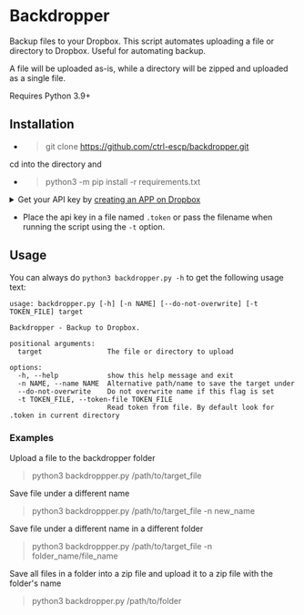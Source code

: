 # Backdropper

Backup files to your Dropbox. This script automates uploading a file or directory to Dropbox. Useful for automating
backup.

A file will be uploaded as-is, while a directory will be zipped and uploaded as a single file.

Requires Python 3.9+

## Installation

* > git clone https://github.com/ctrl-escp/backdropper.git

cd into the directory and

* > python3 -m pip install -r requirements.txt

<details>
<summary>
    Get your API key by <a href="https://www.dropbox.com/developers/apps/create">creating an APP on Dropbox</a>
</summary>
      <ul>
        <li>
            After you've created the app go to the <a href="https://www.dropbox.com/developers/apps/">apps console</a>, 
            select your app and click on the permissions tab.
        </li>
          <li>
            Select the <code>files.content.write</code> permission (that's the only one this tool really requires)
          </li>
          <li>
            Click the <code>Submit</code> button at the bottom of the page.
          </li>
          <li>
            Go to the settings tab.
          </li>
          <li>
            Click the <code>Generate</code> button under the <code>Generated access token</code> section.
          </li>
          <li>
            Your API key will now appear.
          </li>
      </ul>
    </details>

* Place the api key in a file named `.token` or pass the filename when running the script using the `-t` option.

## Usage

You can always do `python3 backdropper.py -h` to get the following usage text:

```
usage: backdropper.py [-h] [-n NAME] [--do-not-overwrite] [-t TOKEN_FILE] target

Backdropper - Backup to Dropbox.

positional arguments:
  target                The file or directory to upload

options:
  -h, --help            show this help message and exit
  -n NAME, --name NAME  Alternative path/name to save the target under
  --do-not-overwrite    Do not overwrite name if this flag is set
  -t TOKEN_FILE, --token-file TOKEN_FILE
                        Read token from file. By default look for .token in current directory
```

### Examples

Upload a file to the backdropper folder
> python3 backdroppper.py /path/to/target_file

Save file under a different name
> python3 backdroppper.py /path/to/target_file -n new_name

Save file under a different name in a different folder
> python3 backdroppper.py /path/to/target_file -n folder_name/file_name

Save all files in a folder into a zip file and upload it to a zip file with the folder's name
> python3 backdropper.py /path/to/folder

